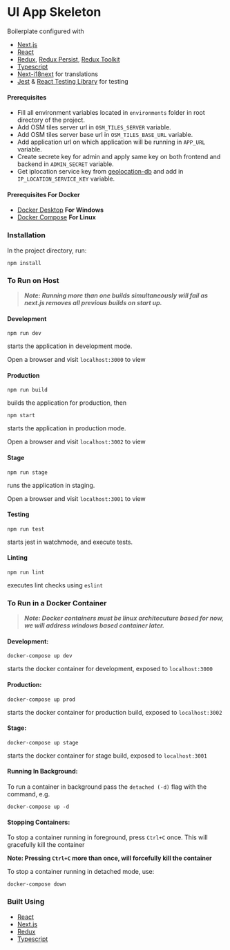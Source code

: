 # UI App Skeleton

Boilerplate configured with 
* [Next.js](https://nextjs.org/)
* [React](https://reactjs.org/)
* [Redux](https://redux.js.org/), [Redux Persist](https://github.com/rt2zz/redux-persist), [Redux Toolkit](https://redux-toolkit.js.org/)
* [Typescript](https://www.typescriptlang.org/)
* [Next-i18next](https://github.com/isaachinman/next-i18next) for translations
* [Jest](https://jestjs.io/) & [React Testing Library](https://github.com/testing-library/react-testing-library) for testing


#### Prerequisites
* Fill all environment variables located in `environments` folder in root directory of the project.
* Add OSM tiles server url in `OSM_TILES_SERVER` variable.
* Add OSM tiles server base url in `OSM_TILES_BASE_URL` variable.
* Add application url on which application will be running in `APP_URL` variable.
* Create secrete key for admin and apply same key on both frontend and backend in `ADMIN_SECRET` variable.
* Get iplocation service key from [geolocation-db](https://geolocation-db.com/) and add in `IP_LOCATION_SERVICE_KEY` variable.


#### Prerequisites For Docker
* [Docker Desktop](https://docs.docker.com/docker-for-windows/install/) <b>For Windows</b>
* [Docker Compose](https://docs.docker.com/compose/install/) <b>For Linux</b>

### Installation

In the project directory, run:
```
npm install
```
### To Run on Host 

> ***Note: Running more than one builds simultaneously will fail as next.js removes all previous builds on start up.***

#### Development

```
npm run dev
```
starts the application in development mode.

Open a browser and visit `localhost:3000` to view

#### Production

```
npm run build
```
builds the application for production, then

```
npm start
```
starts the application in production mode.

Open a browser and visit `localhost:3002` to view

#### Stage

```
npm run stage
```
runs the application in staging.

Open a browser and visit `localhost:3001` to view

#### Testing

```
npm run test
```
starts jest in watchmode, and execute tests.

#### Linting

```
npm run lint
```
executes lint checks using `eslint`

### To Run in a Docker Container

> ***Note: Docker containers must be linux architecuture based for now, we will address windows based container later.***

#### Development:
```
docker-compose up dev
```
starts the docker container for development, exposed to `localhost:3000`

#### Production:

```
docker-compose up prod
```
starts the docker container for production build, exposed to `localhost:3002`

#### Stage:

```
docker-compose up stage
```
starts the docker container for stage build, exposed to `localhost:3001`

#### Running In Background:
To run a container in background pass the `detached (-d)` flag with the command, e.g.
```
docker-compose up -d
```

#### Stopping Containers:
To stop a container running in foreground, press `Ctrl+C` once.
This will gracefully kill the container

<b>Note: Pressing `Ctrl+C` more than once, will forcefully kill the container</b>

To stop a container running in detached mode, use:
```
docker-compose down
```

### Built Using
- [React](https://reactjs.org/)
- [Next.js](https://nextjs.org/)
- [Redux](https://redux.js.org/)
- [Typescript](https://www.typescriptlang.org/)
